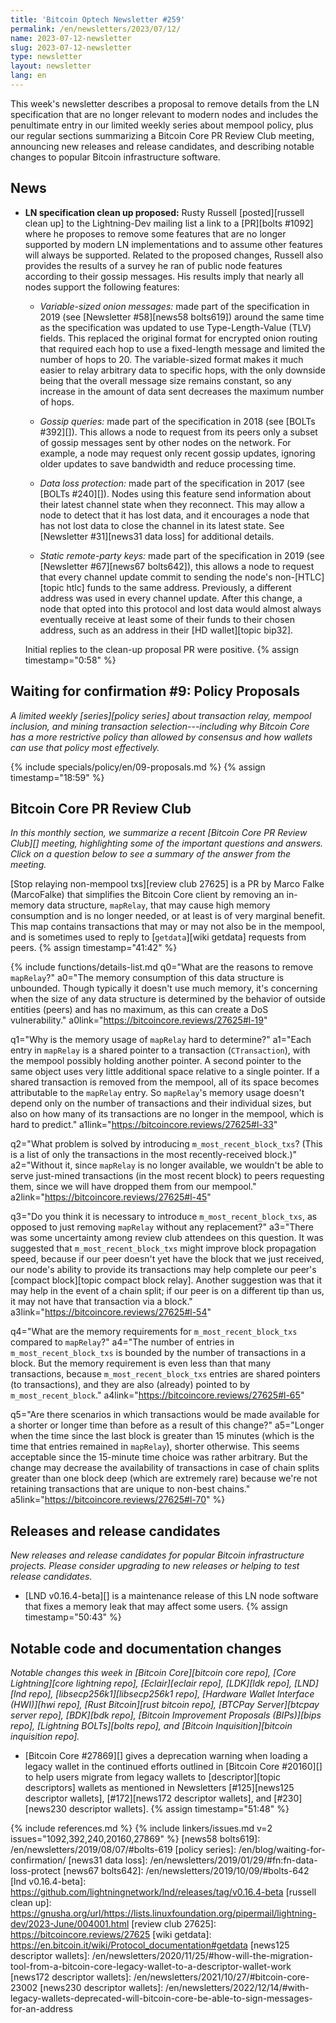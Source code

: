 ```yaml
---
title: 'Bitcoin Optech Newsletter #259'
permalink: /en/newsletters/2023/07/12/
name: 2023-07-12-newsletter
slug: 2023-07-12-newsletter
type: newsletter
layout: newsletter
lang: en
---
```

This week's newsletter describes a proposal to remove details from the
LN specification that are no longer relevant to modern nodes and
includes the penultimate entry in our limited weekly series about
mempool policy, plus our regular sections summarizing a Bitcoin Core PR
Review Club meeting, announcing new releases and release candidates, and
describing notable changes to popular Bitcoin infrastructure software.

## News

- **LN specification clean up proposed:** Rusty Russell [posted][russell
  clean up] to the Lightning-Dev mailing list a link to a [PR][bolts
  #1092] where he proposes to remove some features that are no longer
  supported by modern LN implementations and to assume other features
  will always be supported.  Related to the proposed changes, Russell also
  provides the results of a survey he ran of public node features
  according to their gossip messages.  His results imply that nearly all
  nodes support the following features:

  - *Variable-sized onion messages:* made part of the specification in
    2019 (see [Newsletter #58][news58 bolts619]) around the same time as
    the specification was updated to use Type-Length-Value (TLV) fields.
    This replaced the original format for encrypted onion routing that
    required each hop to use a fixed-length message and limited the number
    of hops to 20.  The variable-sized format makes it much easier to
    relay arbitrary data to specific hops, with the only downside being
    that the overall message size remains constant, so any increase in
    the amount of data sent decreases the maximum number of hops.

  - *Gossip queries:* made part of the specification in 2018 (see [BOLTs #392][]).
    This allows a node to request from its peers only a subset of gossip
    messages sent by other nodes on the network.  For example, a node
    may request only recent gossip updates, ignoring older updates to
    save bandwidth and reduce processing time.

  - *Data loss protection:* made part of the specification in 2017 (see
    [BOLTs #240][]).  Nodes using this feature send information about
    their latest channel state when they reconnect.  This may allow a
    node to detect that it has lost data, and it encourages a node that
    has not lost data to close the channel in its latest state.  See
    [Newsletter #31][news31 data loss] for additional details.

  - *Static remote-party keys:* made part of the specification in 2019
    (see [Newsletter #67][news67 bolts642]), this allows a node to
    request that every channel update commit to sending the node's
    non-[HTLC][topic htlc] funds to the same address.  Previously, a
    different address was used in every channel update.  After this
    change, a node that opted into this protocol and lost data would
    almost always eventually receive at least some of their funds to their
    chosen address, such as an address in their [HD wallet][topic bip32].

  Initial replies to the clean-up proposal PR were positive. {% assign timestamp="0:58" %}

## Waiting for confirmation #9: Policy Proposals

_A limited weekly [series][policy series] about transaction relay,
mempool inclusion, and mining transaction selection---including why
Bitcoin Core has a more restrictive policy than allowed by consensus and
how wallets can use that policy most effectively._

{% include specials/policy/en/09-proposals.md %} {% assign timestamp="18:59" %}

## Bitcoin Core PR Review Club

*In this monthly section, we summarize a recent [Bitcoin Core PR Review Club][]
meeting, highlighting some of the important questions and answers.  Click on a
question below to see a summary of the answer from the meeting.*

[Stop relaying non-mempool txs][review club 27625]
is a PR by Marco Falke (MarcoFalke) that simplifies the Bitcoin Core
client by removing an in-memory data structure, `mapRelay`, that may
cause high memory consumption and is no longer needed, or at least
is of very marginal benefit.
This map contains transactions that may or may not also be in the mempool,
and is sometimes used to reply to [`getdata`][wiki getdata] requests from peers. {% assign timestamp="41:42" %}

{% include functions/details-list.md
  q0="What are the reasons to remove `mapRelay`?"
  a0="The memory consumption of this data structure is unbounded.
      Though typically it doesn't use much memory, it's concerning when
      the size of any data structure is determined by the behavior of
      outside entities (peers) and has no maximum, as this can create
      a DoS vulnerability."
  a0link="https://bitcoincore.reviews/27625#l-19"

  q1="Why is the memory usage of `mapRelay` hard to determine?"
  a1="Each entry in `mapRelay` is a shared pointer to a transaction
      (`CTransaction`), with the mempool possibly holding another pointer.
      A second pointer to the same object uses very little additional
      space relative to a single pointer.
      If a shared transaction is removed from the mempool,
      all of its space becomes attributable to the `mapRelay` entry.
      So `mapRelay`'s memory usage doesn't depend only on the number
      of transactions and their individual sizes, but also on how many
      of its transactions are no longer in the mempool, which is hard
      to predict."
  a1link="https://bitcoincore.reviews/27625#l-33"

  q2="What problem is solved by introducing `m_most_recent_block_txs`?
      (This is a list of only the transactions in the most recently-received
      block.)"
  a2="Without it, since `mapRelay` is no longer available, we wouldn't
      be able to serve just-mined transactions (in the most recent block)
      to peers requesting them, since we will have dropped them from
      our mempool."
  a2link="https://bitcoincore.reviews/27625#l-45"

  q3="Do you think it is necessary to introduce `m_most_recent_block_txs`,
      as opposed to just removing `mapRelay` without any replacement?"
  a3="There was some uncertainty among review club attendees on this question.
      It was suggested that `m_most_recent_block_txs` might improve block
      propagation speed, because if our peer doesn't yet have the block
      that we just received, our node's ability to provide its transactions
      may help complete our peer's [compact block][topic compact block relay].
      Another suggestion was that it may help in the event of a chain split;
      if our peer is on a different tip than us, it may not have that
      transaction via a block."
  a3link="https://bitcoincore.reviews/27625#l-54"

  q4="What are the memory requirements for `m_most_recent_block_txs`
      compared to `mapRelay`?"
  a4="The number of entries in `m_most_recent_block_txs` is bounded by
      the number of transactions in a block. But the memory requirement
      is even less than that many transactions, because `m_most_recent_block_txs`
      entries are shared pointers (to transactions), and they are
      also (already) pointed to by `m_most_recent_block`."
  a4link="https://bitcoincore.reviews/27625#l-65"

  q5="Are there scenarios in which transactions would be made available
      for a shorter or longer time than before as a result of this change?"
  a5="Longer when the time since the last block is greater than 15 minutes
      (which is the time that entries remained in `mapRelay`), shorter otherwise.
      This seems acceptable since the 15-minute time choice was rather arbitrary.
      But the change may decrease the availability of transactions in case of
      chain splits greater than one block deep (which are extremely rare)
      because we're not retaining transactions that are unique to non-best
      chains."
  a5link="https://bitcoincore.reviews/27625#l-70"
%}

## Releases and release candidates

*New releases and release candidates for popular Bitcoin infrastructure
projects.  Please consider upgrading to new releases or helping to test
release candidates.*

- [LND v0.16.4-beta][] is a maintenance release of this LN node software
  that fixes a memory leak that may affect some users. {% assign timestamp="50:43" %}

## Notable code and documentation changes

*Notable changes this week in [Bitcoin Core][bitcoin core repo], [Core
Lightning][core lightning repo], [Eclair][eclair repo], [LDK][ldk repo],
[LND][lnd repo], [libsecp256k1][libsecp256k1 repo], [Hardware Wallet
Interface (HWI)][hwi repo], [Rust Bitcoin][rust bitcoin repo], [BTCPay
Server][btcpay server repo], [BDK][bdk repo], [Bitcoin Improvement
Proposals (BIPs)][bips repo], [Lightning BOLTs][bolts repo], and
[Bitcoin Inquisition][bitcoin inquisition repo].*

- [Bitcoin Core #27869][] gives a deprecation warning when loading a
  legacy wallet in the continued efforts outlined in [Bitcoin Core #20160][]
  to help users migrate from legacy wallets to [descriptor][topic descriptors]
  wallets as mentioned in Newsletters [#125][news125 descriptor wallets],
  [#172][news172 descriptor wallets], and
  [#230][news230 descriptor wallets]. {% assign timestamp="51:48" %}

{% include references.md %}
{% include linkers/issues.md v=2 issues="1092,392,240,20160,27869" %}
[news58 bolts619]: /en/newsletters/2019/08/07/#bolts-619
[policy series]: /en/blog/waiting-for-confirmation/
[news31 data loss]: /en/newsletters/2019/01/29/#fn:fn-data-loss-protect
[news67 bolts642]: /en/newsletters/2019/10/09/#bolts-642
[lnd v0.16.4-beta]: https://github.com/lightningnetwork/lnd/releases/tag/v0.16.4-beta
[russell clean up]: https://gnusha.org/url/https://lists.linuxfoundation.org/pipermail/lightning-dev/2023-June/004001.html
[review club 27625]: https://bitcoincore.reviews/27625
[wiki getdata]: https://en.bitcoin.it/wiki/Protocol_documentation#getdata
[news125 descriptor wallets]: /en/newsletters/2020/11/25/#how-will-the-migration-tool-from-a-bitcoin-core-legacy-wallet-to-a-descriptor-wallet-work
[news172 descriptor wallets]: /en/newsletters/2021/10/27/#bitcoin-core-23002
[news230 descriptor wallets]: /en/newsletters/2022/12/14/#with-legacy-wallets-deprecated-will-bitcoin-core-be-able-to-sign-messages-for-an-address

